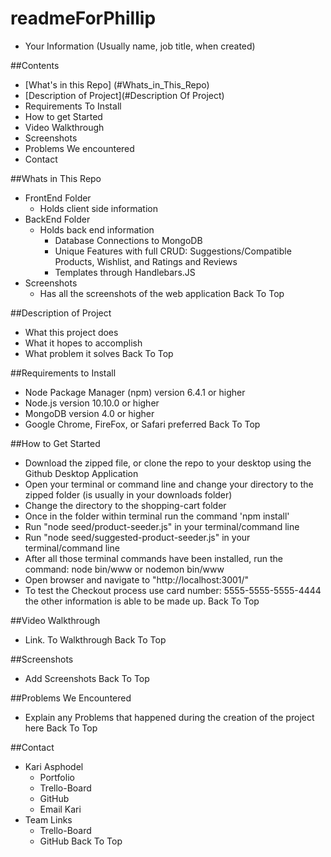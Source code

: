 # readmeForPhillip
* Your Information (Usually name, job title, when created)

##Contents
* [What's in this Repo] (#Whats_in_This_Repo)
* [Description of Project](#Description Of Project)
* Requirements To Install
* How to get Started
* Video Walkthrough
* Screenshots
* Problems We encountered
* Contact

##Whats in This Repo
* FrontEnd Folder
    * Holds client side information
* BackEnd Folder
    * Holds back end information
        * Database Connections to MongoDB
        * Unique Features with full CRUD: Suggestions/Compatible Products, Wishlist, and Ratings and Reviews
        * Templates through Handlebars.JS
* Screenshots
    * Has all the screenshots of the web application
Back To Top

##Description of Project
* What this project does
* What it hopes to accomplish
* What problem it solves
Back To Top

##Requirements to Install
* Node Package Manager (npm) version 6.4.1 or higher
* Node.js version 10.10.0 or higher
* MongoDB version 4.0 or higher
* Google Chrome, FireFox, or Safari preferred
Back To Top

##How to Get Started
* Download the zipped file, or clone the repo to your desktop using the Github Desktop Application
* Open your terminal or command line and change your directory to the zipped folder (is usually in your downloads folder)
* Change the directory to the shopping-cart folder
* Once in the folder within terminal run the command 'npm install'
* Run "node seed/product-seeder.js" in your terminal/command line
* Run "node seed/suggested-product-seeder.js" in your terminal/command line
* After all those terminal commands have been installed, run the command: node bin/www or nodemon bin/www
* Open browser and navigate to "http://localhost:3001/"
* To test the Checkout process use card number: 5555-5555-5555-4444 the other information is able to be made up.
Back To Top

##Video Walkthrough
* Link. To Walkthrough
Back To Top

##Screenshots
* Add Screenshots
Back To Top

##Problems We Encountered
* Explain any Problems that happened during the creation of the project here
Back To Top

##Contact
* Kari Asphodel
    * Portfolio
    * Trello-Board
    * GitHub
    * Email Kari
* Team Links
    * Trello-Board
    * GitHub
Back To Top